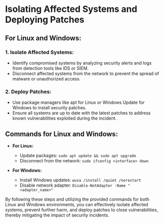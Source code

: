 # Isolating Affected Systems and Deploying Patches

## For Linux and Windows:

### 1. Isolate Affected Systems:
- Identify compromised systems by analyzing security alerts and logs from detection tools like IDS or SIEM.
- Disconnect affected systems from the network to prevent the spread of malware or unauthorized access.

### 2. Deploy Patches:
- Use package managers like apt for Linux or Windows Update for Windows to install security patches.
- Ensure all systems are up to date with the latest patches to address known vulnerabilities exploited during the incident.

## Commands for Linux and Windows:
- **For Linux:** 
  - Update packages: `sudo apt update && sudo apt upgrade`
  - Disconnect from the network: `sudo ifconfig <interface> down`
  
- **For Windows:** 
  - Install Windows updates: `wusa /install /quiet /norestart`
  - Disable network adapter: `Disable-NetAdapter -Name "<adapter_name>"`

By following these steps and utilizing the provided commands for both Linux and Windows environments, you can effectively isolate affected systems, prevent further harm, and deploy patches to close vulnerabilities, thereby mitigating the impact of security incidents.
